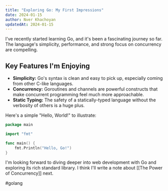 ```yaml
---
title: "Exploring Go: My First Impressions"
date: 2024-01-15
author: Nver Khachoyan
updatedAt: 2024-01-15
---
```


I've recently started learning Go, and it's been a fascinating journey so far. The language's simplicity, performance, and strong focus on concurrency are compelling.

## Key Features I'm Enjoying

- **Simplicity:** Go's syntax is clean and easy to pick up, especially coming from other C-like languages.
- **Concurrency:** Goroutines and channels are powerful constructs that make concurrent programming feel much more approachable.
- **Static Typing:** The safety of a statically-typed language without the verbosity of others is a huge plus.

Here's a simple "Hello, World!" to illustrate:

```go
package main

import "fmt"

func main() {
    fmt.Println("Hello, Go!")
}
```

I'm looking forward to diving deeper into web development with Go and exploring its rich standard library. I think I'll write a note about [[The Power of Concurrency]] next.

#golang